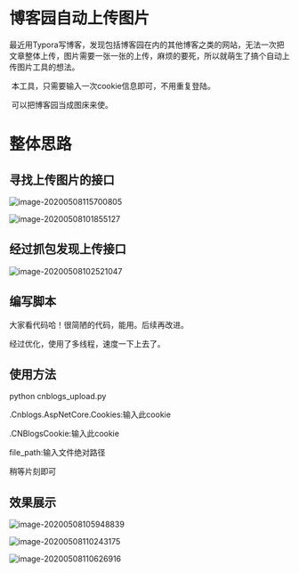 # 博客园自动上传图片

​	最近用Typora写博客，发现包括博客园在内的其他博客之类的网站，无法一次把文章整体上传，图片需要一张一张的上传，麻烦的要死，所以就萌生了搞个自动上传图片工具的想法。

​	本工具，只需要输入一次cookie信息即可，不用重复登陆。

​	可以把博客园当成图床来使。

# 整体思路

## 寻找上传图片的接口
![image-20200508115700805](https://github.com/lisztomania-Zero/cnblogs-Automatically-upload-pictures/blob/master/%E5%9B%BE%E7%89%87/image-20200508115700805.png)

![image-20200508101855127](https://github.com/lisztomania-Zero/cnblogs-Automatically-upload-pictures/blob/master/%E5%9B%BE%E7%89%87/image-20200508101855127.png)

## 经过抓包发现上传接口

![image-20200508102521047](https://github.com/lisztomania-Zero/cnblogs-Automatically-upload-pictures/blob/master/%E5%9B%BE%E7%89%87/image-20200508102521047.png)

## 编写脚本

大家看代码哈！很简陋的代码，能用。后续再改进。

经过优化，使用了多线程，速度一下上去了。

## 使用方法

python cnblogs_upload.py

.Cnblogs.AspNetCore.Cookies:输入此cookie

.CNBlogsCookie:输入此cookie

file_path:输入文件绝对路径

稍等片刻即可



## 效果展示

![image-20200508105948839](https://github.com/lisztomania-Zero/cnblogs-Automatically-upload-pictures/blob/master/%E5%9B%BE%E7%89%87/image-20200508105948839.png)

![image-20200508110243175](https://github.com/lisztomania-Zero/cnblogs-Automatically-upload-pictures/blob/master/%E5%9B%BE%E7%89%87/image-20200508110243175.png)

![image-20200508110626916](https://github.com/lisztomania-Zero/cnblogs-Automatically-upload-pictures/blob/master/%E5%9B%BE%E7%89%87/image-20200508110626916.png)
